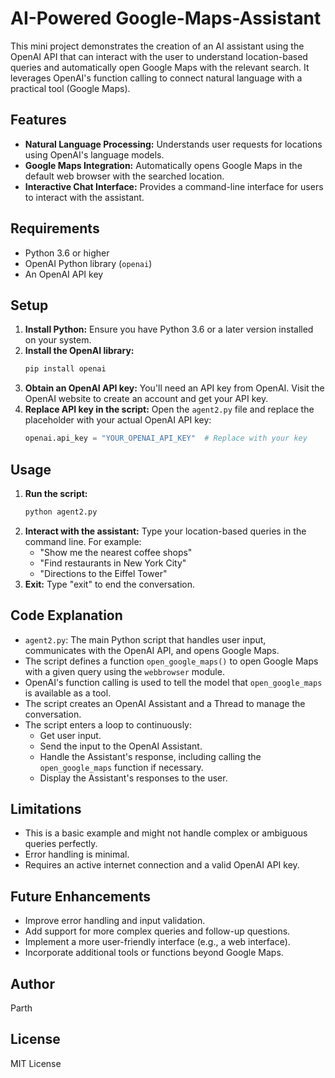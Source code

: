 # AI-Powered Google-Maps-Assistant
This mini project demonstrates the creation of an AI assistant using the OpenAI API that can interact with the user to understand location-based queries and automatically open Google Maps with the relevant search. It leverages OpenAI's function calling to connect natural language with a practical tool (Google Maps).

## Features

* **Natural Language Processing:** Understands user requests for locations using OpenAI's language models.
* **Google Maps Integration:** Automatically opens Google Maps in the default web browser with the searched location.
* **Interactive Chat Interface:** Provides a command-line interface for users to interact with the assistant.

## Requirements

* Python 3.6 or higher
* OpenAI Python library (`openai`)
* An OpenAI API key

## Setup

1.  **Install Python:** Ensure you have Python 3.6 or a later version installed on your system.
2.  **Install the OpenAI library:**
    ```bash
    pip install openai
    ```
3.  **Obtain an OpenAI API key:** You'll need an API key from OpenAI.  Visit the OpenAI website to create an account and get your API key.
4.  **Replace API key in the script:** Open the `agent2.py` file and replace the placeholder with your actual OpenAI API key:
    ```python
    openai.api_key = "YOUR_OPENAI_API_KEY"  # Replace with your key
    ```

## Usage

1.  **Run the script:**
    ```bash
    python agent2.py
    ```
2.  **Interact with the assistant:** Type your location-based queries in the command line. For example:
    * "Show me the nearest coffee shops"
    * "Find restaurants in New York City"
    * "Directions to the Eiffel Tower"
3.  **Exit:** Type "exit" to end the conversation.

## Code Explanation

* `agent2.py`:  The main Python script that handles user input, communicates with the OpenAI API, and opens Google Maps.
* The script defines a function `open_google_maps()` to open Google Maps with a given query using the `webbrowser` module.
* OpenAI's function calling is used to tell the model that `open_google_maps` is available as a tool.
* The script creates an OpenAI Assistant and a Thread to manage the conversation.
* The script enters a loop to continuously:
    * Get user input.
    * Send the input to the OpenAI Assistant.
    * Handle the Assistant's response, including calling the `open_google_maps` function if necessary.
    * Display the Assistant's responses to the user.

## Limitations

* This is a basic example and might not handle complex or ambiguous queries perfectly.
* Error handling is minimal.
* Requires an active internet connection and a valid OpenAI API key.

## Future Enhancements

* Improve error handling and input validation.
* Add support for more complex queries and follow-up questions.
* Implement a more user-friendly interface (e.g., a web interface).
* Incorporate additional tools or functions beyond Google Maps.

## Author

Parth

## License

MIT License
